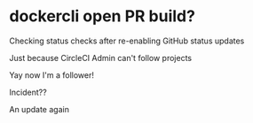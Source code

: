 # dockercli open PR build?

Checking status checks after re-enabling GitHub status updates

Just because CircleCI Admin can't follow projects

Yay now I'm a follower!

Incident??

An update again
